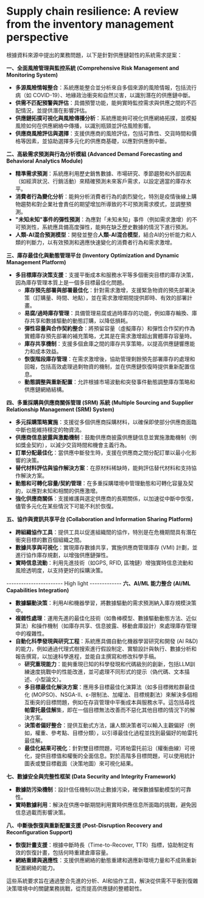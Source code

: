 # Supply chain resilience: A review from the inventory management perspective

根據資料來源[](../texts/1-s2.0-S2667325824003108-main.pdf)中提出的業務問題，以下是針對供應鏈韌性的系統需求提案：

**一、全面風險管理與監控系統 (Comprehensive Risk Management and Monitoring System)**
*   **多源風險情報整合**：系統應能整合並分析來自多個來源的風險情報，包括流行病（如 COVID-19）、地緣政治衝突和自然災害，以識別潛在的供應鏈中斷。
*   **供需不匹配預警與評估**：具備預警功能，能夠實時監控需求與供應之間的不匹配情況，並提供潛在影響評估。
*   **供應鏈拓撲可視化與風險傳播分析**：系統應能夠可視化供應網絡拓撲，並模擬風險如何在供應網絡中傳播，以識別瓶頸並評估風險影響。
*   **供應商風險評估與選擇**：支援供應商的風險評估，包括可靠性、交貨時間和價格等因素，並協助選擇多元化的供應商基礎，以應對供應側中斷。

**二、高級需求預測與行為分析模組 (Advanced Demand Forecasting and Behavioral Analytics Module)**
*   **精準需求預測**：系統應利用歷史銷售數據、市場研究、季節趨勢和外部因素（如經濟狀況、行銷活動）來精確預測未來客戶需求，以設定適當的庫存水平。
*   **消費者行為變化分析**：能夠分析消費者行為的劇烈變化，特別是疫情後線上購物趨勢和對企業社會責任的期望增加所導致的不可預測需求模式，並調整預測。
*   **"未知未知"事件的彈性預測**：為應對「未知未知」事件（例如需求激增）的不可預測性，系統應具備高度彈性，能夠在缺乏歷史數據的情況下進行預測。
*   **人類-AI混合預測模型**：開發並整合**人類-AI混合模型**，結合AI的分析能力和人類的判斷力，以有效預測和適應快速變化的消費者行為和需求激增。

**三、庫存最佳化與動態管理平台 (Inventory Optimization and Dynamic Management Platform)**
*   **多目標庫存決策支援**：支援平衡成本和服務水平等多個衝突目標的庫存決策，因為庫存管理本質上是一個多目標最佳化問題。
    *   **庫存預先部署與部署最佳化**：針對需求激增，支援緊急物資的預先部署決策（訂購量、時間、地點），並在需求激增期間提供即時、有效的部署計畫。
    *   **易腐/過時庫存管理**：具備管理易腐或過時庫存的功能，例如庫存輪換、庫存共享和數據驅動的動態訂購，以降低損耗。
    *   **彈性容量與合作契約整合**：將預留容量（虛擬庫存）和彈性合作契約作為實體庫存預先部署的補充策略，尤其是在需求激增超出實體庫存容量時。
    *   **庫存共享機制**：支援多個倉庫之間的庫存共享策略，以提高供應鏈響應能力和成本效益。
    *   **恢復階段庫存管理**：在需求激增後，協助管理剩餘預先部署庫存的處理和回報，包括高效處理過剩物資的機制，並在供應鏈恢復時提供重新配置信息。
    *   **動態調整與重新配置**：允許根據市場波動和突發事件動態調整庫存策略和供應鏈網絡結構。

**四、多重採購與供應商關係管理 (SRM) 系統 (Multiple Sourcing and Supplier Relationship Management (SRM) System)**
*   **多元採購策略實施**：支援從多個供應商採購材料，以確保即使部分供應商面臨中斷也能維持穩定的物資流。
*   **供應商信息披露與激勵機制**：鼓勵供應商披露供應鏈信息並實施激勵機制（例如獎金契約），以減少交貨時間和機會主義行為。
*   **訂單分配最佳化**：當供應中斷發生時，支援在供應商之間分配訂單以最小化影響的決策。
*   **替代材料評估與協作解決方案**：在原材料稀缺時，能夠評估替代材料和支持協作解決方案。
*   **動態和可轉化容量/契約管理**：在多重採購環境中管理動態和可轉化容量及契約，以應對未知和相關的供應激增。
*   **強化供應商關係**：支援維護與選定供應商的長期關係，以加速從中斷中恢復，儘管多元化在某些情況下可能不利於恢復。

**五、協作與資訊共享平台 (Collaboration and Information Sharing Platform)**
*   **跨組織協作工具**：提供工具以促進組織間的協作，特別是在危機期間具有潛在衝突目標的數百個組織之間。
*   **數據共享與可視化**：實現庫存數據共享，實施供應商管理庫存 (VMI) 計劃，並進行協作庫存規劃，以增強供應鏈彈性。
*   **實時信息流動**：利用先進技術（如GPS, RFID, 區塊鏈）增強實時信息流動和風險透明度，以支持更好的採購決策。



-----------------------  High light -------------
**六、AI/ML 能力整合 (AI/ML Capabilities Integration)**
*   **數據驅動決策**：利用AI和機器學習，將數據驅動的需求預測納入庫存規模決策中。
*   **複雜性處理**：運用先進的最佳化技術（如魯棒模型、數據驅動動態方法、近似算法）和操作機制（如庫存共享、信息披露、移動倉庫設計）來處理庫存管理中的複雜性。
*   **自動化科學發現與研究工程**：系統應具備自動化機器學習研究和開發 (AI R&D) 的能力，例如通過代理式樹搜索進行假設制定、實驗設計與執行、數據分析和報告撰寫，以加速科學進程，並能自主撰寫和修改科學手稿。
    *   **研究重現能力**：能夠重現已知的科學發現和代碼級別的創新，包括LLM訓練速度挑戰中的性能改進，並可處理不同形式的提示（偽代碼、文本描述、小型論文）。
    *   **多目標最佳化解決方案**：應用多目標最佳化演算法（如多目標微粒群最佳化 (MOPSO)、NSGA-II、ε-限制法、加權法、目標規劃法）來解決多個相互衝突的目標問題，例如在存貨管理中平衡成本與服務水平。這包括尋找**帕雷托最佳解**集，即在一個目標無法改善而不惡化其他目標的情況下的解決方案。
    *   **決策者偏好整合**：提供互動式方法，讓人類決策者可以輸入主觀偏好（例如，權重、參考點、目標分類），以引導最佳化過程並找到最偏好的帕雷托最佳解。
    *   **最佳化結果可視化**：針對雙目標問題，可將帕雷托前沿（權衡曲線）可視化，提供目標值和權衡的全面信息。對於高階多目標問題，可以使用統計圖表或雙目標截面（決策地圖）來可視化結果。




**七、數據安全與完整性框架 (Data Security and Integrity Framework)**
*   **數據防污染機制**：設計信任機制以防止數據污染，確保數據驅動模型的可靠性。
*   **實時數據利用**：解決在供應中斷期間利用實時供應信息所面臨的挑戰，避免因信息過載而影響決策。

**八、中斷後恢復與重新配置支援 (Post-Disruption Recovery and Reconfiguration Support)**
*   **恢復計畫支援**：根據中斷時長（Time-to-Recover, TTR）指標，協助制定有效的恢復計畫，包括何時重建倉庫容量。
*   **網絡重建與適應性**：支援供應網絡的動態重建和適應新環境力量和不成熟重新配置網絡的能力。

這些系統要求旨在通過整合先進的分析、AI和協作工具，解決從供需不平衡到復雜決策環境中的關鍵業務挑戰，從而提高供應鏈的整體韌性。